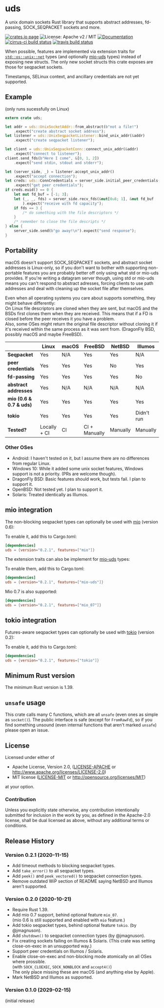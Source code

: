 # uds

A unix domain sockets Rust library that supports abstract addresses, fd-passing, SOCK_SEQPACKET sockets and more.

[![crates.io page](https://img.shields.io/crates/v/uds.svg)](https://crates.io/crates/uds) ![License: Apache v2 / MIT](https://img.shields.io/crates/l/uds.svg) [![Documentation](https://docs.rs/uds/badge.svg)](https://docs.rs/uds/) [![cirrus-ci build status](https://api.cirrus-ci.com/github/tormol/uds.svg)](https://cirrus-ci.com/github/tormol/uds) [![travis build status](https://travis-ci.com/tormol/uds.svg?branch=master)](https://travis-ci.com/tormol/uds)

When possible, features are implemented via extension traits for [`std::os::unix::net`](https://doc.rust-lang.org/std/os/unix/net/index.html) types (and optionally [mio-uds](https://crates.io/crates/mio-uds) types) instead of exposing new structs.
The only new socket structs this crate exposes are those for seqpacket sockets.

Timestamps, SELinux context, and ancillary credentials are not yet supported.

## Example

(only runs sucessfully on Linux)

```rust
extern crate uds;

let addr = uds::UnixSocketAddr::from_abstract(b"not a file!")
    .expect("create abstract socket address");
let listener = uds::UnixSeqpacketListener::bind_unix_addr(&addr)
    .expect("create seqpacket listener");

let client = uds::UnixSeqpacketConn::connect_unix_addr(&addr)
    .expect("connect to listener");
client.send_fds(b"Here I come", &[0, 1, 2])
    .expect("send stdin, stdout and stderr");

let (server_side, _) = listener.accept_unix_addr()
    .expect("accept connection");
let creds: uds::ConnCredentials = server_side.initial_peer_credentials()
    .expect("get peer credentials");
if creds.euid() == 0 {
    let mut fd_buf = [-1; 3];
    let (_, _, fds) = server_side.recv_fds(&mut[0u8; 1], &mut fd_buf
        ).expect("receive with fd capacity");
    if fds == 3 {
        /* do something with the file descriptors */
    }
    /* remember to close the file descripts */
} else {
    server_side.send(b"go away!\n").expect("send response");
}
```

## Portability

macOS doesn't support SOCK_SEQPACKET sockets, and abstract socket addresses is Linux-only, so if you don't want to bother with supporting non-portable features you are probably better off only using what std or mio-uds provides.
If you're writing a datagram server though, using std or mio-uds means you can't respond to abstract adresses, forcing clients to use path addresses and deal with cleaning up the socket file after themselves.

Even when all operating systems you care about supports something, they might behave differently:  
On Linux file descriptors are cloned when they are sent, but macOS and the BSDs first clones them when they are received. This means that if a FD is closed before the peer receives it you have a problem.  
Also, some OSes might return the original file descriptor without cloning it if it's received within the same process as it was sent from. (DragonFly BSD, possibly macOS and maybe FreeBSD).

| | Linux | macOS | FreeBSD | NetBSD | Illumos |
|-|-|-|-|-|-|
| **Seqpacket** | Yes | N/A | Yes | Yes | N/A |
| **peer credentials** | Yes | Yes | Yes | No | Yes |
| **fd-passing** | Yes | Yes | Yes | Yes | No |
| **abstract addresses** | Yes | N/A | N/A | N/A | N/A |
| **mio (0.6 & 0.7 & uds)** | Yes | Yes | Yes | Yes | Yes |
| **tokio** | Yes | Yes | Yes | Yes | Didn't run |
| **Tested?** | Locally + CI | CI | CI + Manually | Manually | Manually |

### Other OSes

* Android: I haven't tested on it, but I assume there are no differences from regular Linux.
* Windows 10: While it added some unix socket features, Windows support is not a priority. (PRs are welcome though).
* DragonFly BSD: Basic features should work, but tests fail. I plan to support it.
* OpenBSD: Not tested yet. I plan to support it.
* Solaris: Treated identically as Illumos.

## mio integration

The non-blocking seqpacket types can optionally be used with [mio](https://github.com/tokio-rs/mio)
(version 0.6):

To enable it, add this to Cargo.toml:

```toml
[dependencies]
uds = {version="0.2.1", features=["mio"]}
```

The extension traits can also be implement for [mio-uds](https://github.com/alexcrichton/mio-uds) types:

To enable them, add this to Cargo.toml:

```toml
[dependencies]
uds = {version="0.2.1", features=["mio-uds"]}
```

Mio 0.7 is also supported:

```toml
[dependencies]
uds = {version="0.2.1", features=["mio_07"]}
```

## tokio integration

Futures-aware seqpacket types can optionally be used with [tokio](https://github.com/tokio-rs/tokio)
(version 0.2):

To enable it, add this to Cargo.toml:

```toml
[dependencies]
uds = {version="0.2.1", features=["tokio"]}
```

## Minimum Rust version

The minimum Rust version is 1.39.

## `unsafe` usage

This crate calls many C functions, which are all `unsafe` (even ones as simple as `socket()`).
The public interface is safe (except for `FromRawFd`), so if you find something unsound (even internal functions that aren't marked `unsafe`) please open an issue.

## License

Licensed under either of

* Apache License, Version 2.0, ([LICENSE-APACHE](LICENSE-APACHE) or http://www.apache.org/licenses/LICENSE-2.0)
* MIT license ([LICENSE-MIT](LICENSE-MIT) or http://opensource.org/licenses/MIT)

at your option.

### Contribution

Unless you explicitly state otherwise, any contribution intentionally submitted for inclusion in the work by you, as defined in the Apache-2.0 license, shall be dual licensed as above, without any additional terms or conditions.

## Release History

### Version 0.2.1 (2020-11-15)

* Add timeout methods to blocking seqpacket types.
* Add `take_error()` to all seqpacket types.
* Add `peek()` and `peek_vectored()` to seqpacket connection types.
* Remove outdated WiP section of README saying NetBSD and Illumos aren't supported.

### Version 0.2.0 (2020-10-21)

* Require Rust 1.39.
* Add mio 0.7 support, behind optional feature `mio_07`.  
  (mio 0.6 is still supported and enabled with `mio` feature.)
* Add tokio seqpacket types, behind optional feature `tokio`. (by @jmagnuson).
* Add `shutdown()` to seqpacket connection types (by @jmagnuson).
* Fix creating sockets failing on Illumos & Solaris.
  (This crate was setting close-on-exec in an unsupported way.)
* Support peer credentials on Illumos / Solaris.
* Enable close-on-exec and non-blocking mode atomically on all OSes where prossible.  
  (with `SOCK_CLOEXEC`, `SOCK_NONBLOCK` and `accept4()`)  
  The only place missing these are macOS (and anything else by Apple).
* Mark NetBSD and Illumos as supported.

### Version 0.1.0 (2029-02-15)

(initial release)
